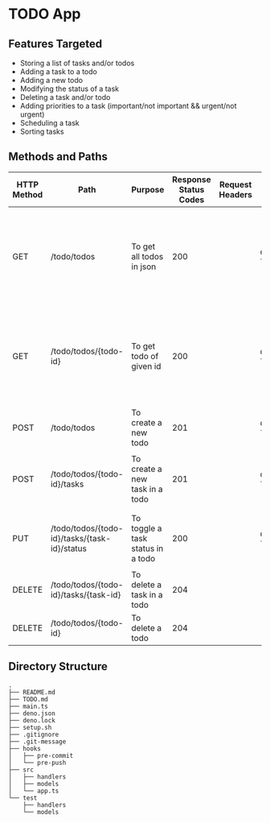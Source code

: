 # TODO App

## Features Targeted

- Storing a list of tasks and/or todos
- Adding a task to a todo
- Adding a new todo
- Modifying the status of a task
- Deleting a task and/or todo
- Adding priorities to a task (important/not important && urgent/not urgent)
- Scheduling a task
- Sorting tasks

## Methods and Paths

| HTTP Method | Path                                         | Purpose                           | Response Status Codes | Request Headers | Response Headers                | Response Content                                                                                                             |
| ----------- | -------------------------------------------- | --------------------------------- | --------------------- | --------------- | ------------------------------- | ---------------------------------------------------------------------------------------------------------------------------- |
| GET         | /todo/todos                                  | To get all todos in json          | 200                   |                 | `Content-type:application/json` | `[{todo_Id:<todo-id>, title:<todo-title>, tasks:[{task_id:<task-id>, description:<task-description>, done:<task-status>}]}]` |
| GET         | /todo/todos/{todo-id}                        | To get todo of given id           | 200                   |                 | `Content-type:application/json` | `{todo_Id:<todo-id>, title:<todo-title>, tasks:[{task_id:<task-id>, description:<task-description>, done:<task-status>}]}`   |
| POST        | /todo/todos                                  | To create a new todo              | 201                   |                 | `Content-type:application/json` | `{todo_Id:<todo-id>, title:<todo-title>, tasks:[]}`                                                                          |
| POST        | /todo/todos/{todo-id}/tasks                  | To create a new task in a todo    | 201                   |                 | `Content-type:application/json` | `{task_id:<task-id>, description:<task-description>, done:<task-status>}`                                                    |
| PUT         | /todo/todos/{todo-id}/tasks/{task-id}/status | To toggle a task status in a todo | 200                   |                 | `Content-type:application/json` | `{task_id:<task-id>, description:<task-description>, done:<task-status>}`                                                    |
| DELETE      | /todo/todos/{todo-id}/tasks/{task-id}        | To delete a task in a todo        | 204                   |                 |                                 |                                                                                                                              |
| DELETE      | /todo/todos/{todo-id}                        | To delete a todo                  | 204                   |                 |                                 |                                                                                                                              |

## Directory Structure

```
.
├── README.md
├── TODO.md
├── main.ts
├── deno.json
├── deno.lock
├── setup.sh
├── .gitignore
├── .git-message
├── hooks
│   ├── pre-commit
│   └── pre-push
├── src
│   ├── handlers
│   ├── models
│   └── app.ts
└── test
    ├── handlers
    └── models
```
